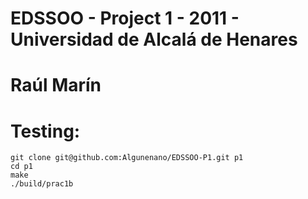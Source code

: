 # EDSSOO - Project 1 - 2011 - Universidad de Alcalá de Henares
# Raúl Marín
# Testing:
	git clone git@github.com:Algunenano/EDSSOO-P1.git p1
	cd p1
	make
	./build/prac1b
